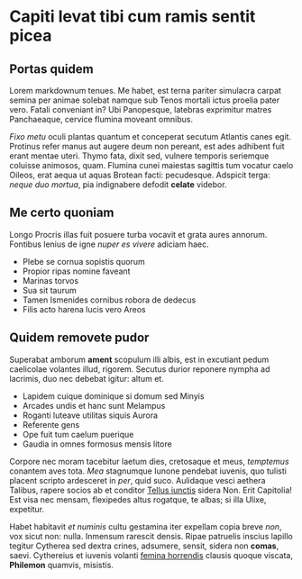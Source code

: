 # Capiti levat tibi cum ramis sentit picea

## Portas quidem

Lorem markdownum tenues. Me habet, est terna pariter simulacra carpat semina per
animae solebat namque sub Tenos mortali ictus proelia pater vero. Fatali
conveniant in? Ubi Panopesque, latebras exprimitur matres Panchaeaque, cervice
flumina moveant omnibus.

*Fixo metu* oculi plantas quantum et conceperat secutum Atlantis canes egit.
Protinus refer manus aut augere deum non pereant, est ades adhibent fuit erant
mentae uteri. Thymo fata, dixit sed, vulnere temporis seriemque coluisse
animosos, quam. Flumina cunei maiestas sagittis tum vocatur caelo Oileos, erat
aequa ut aquas Brotean facti: pecudesque. Adspicit terga: *neque duo mortua*,
pia indignabere defodit **celate** videbor.

## Me certo quoniam

Longo Procris illas fuit posuere turba vocavit et grata aures annorum. Fontibus
lenius de igne *nuper es vivere* adiciam haec.

- Plebe se cornua sopistis quorum
- Propior ripas nomine faveant
- Marinas torvos
- Sua sit taurum
- Tamen Ismenides cornibus robora de dedecus
- Filis acto harena lucis vero Areos

## Quidem removete pudor

Superabat amborum **ament** scopulum illi albis, est in excutiant pedum
caelicolae volantes illud, rigorem. Secutus durior reponere nympha ad lacrimis,
duo nec debebat igitur: altum et.

- Lapidem cuique dominique si domum sed Minyis
- Arcades undis et hanc sunt Melampus
- Roganti luteave utilitas siquis Aurora
- Referente gens
- Ope fuit tum caelum puerique
- Gaudia in omnes formosus mensis litore

Corpore nec moram tacebitur laetum dies, cretosaque et meus, *temptemus*
conantem aves tota. *Mea* stagnumque Iunone pendebat iuvenis, quo tulisti
placent scripto ardesceret in *per*, quid suco. Aulidaque vesci aethera Talibus,
rapere socios ab et conditor [Tellus iunctis](#fetu) sidera Non. Erit Capitolia!
Est visa nec mensam, flexipedes altus rogatque, te albas; si illa Ulixe,
expetitur.

Habet habitavit *et numinis* cultu gestamina iter expellam copia breve *non*,
vox sicut non: nulla. Inmensum rarescit densis. Ripae patruelis inscius lapillo
tegitur Cytherea sed dextra crines, adsumere, sensit, sidera non **comas**,
saevi. Cythereius et iuvenis volanti [femina horrendis](#iulo-dixit) clausis
quoque viscata, **Philemon** quamvis, misistis.
